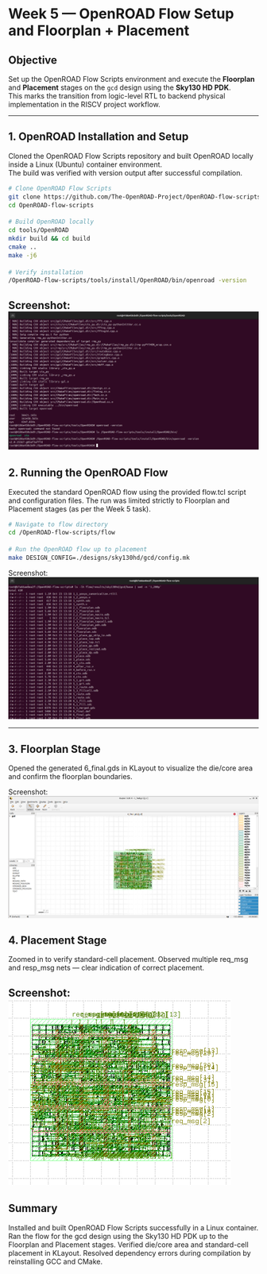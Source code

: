 # Week 5 — OpenROAD Flow Setup and Floorplan + Placement

## Objective
Set up the OpenROAD Flow Scripts environment and execute the **Floorplan** and **Placement** stages on the `gcd` design using the **Sky130 HD PDK**.  
This marks the transition from logic-level RTL to backend physical implementation in the RISCV project workflow.

---

## 1. OpenROAD Installation and Setup

Cloned the OpenROAD Flow Scripts repository and built OpenROAD locally inside a Linux (Ubuntu) container environment.  
The build was verified with version output after successful compilation.

```bash
# Clone OpenROAD Flow Scripts
git clone https://github.com/The-OpenROAD-Project/OpenROAD-flow-scripts.git
cd OpenROAD-flow-scripts

# Build OpenROAD locally
cd tools/OpenROAD
mkdir build && cd build
cmake ..
make -j6

# Verify installation
/OpenROAD-flow-scripts/tools/install/OpenROAD/bin/openroad -version
```
Screenshot:
![OpenROAD Installation](images/openroad_installation.png.png)
---

## 2. Running the OpenROAD Flow

Executed the standard OpenROAD flow using the provided flow.tcl script and configuration files.
The run was limited strictly to Floorplan and Placement stages (as per the Week 5 task).

```bash
# Navigate to flow directory
cd /OpenROAD-flow-scripts/flow

# Run the OpenROAD flow up to placement
make DESIGN_CONFIG=./designs/sky130hd/gcd/config.mk
```
Screenshot:
![Results Directory](images/results_directory.png.png)

---

## 3. Floorplan Stage

Opened the generated 6_final.gds in KLayout to visualize the die/core area and confirm the floorplan boundaries.

Screenshot:
![Floorplan View](images/floorplan_view.png.png)

## 4. Placement Stage

Zoomed in to verify standard-cell placement. Observed multiple req_msg and resp_msg nets — clear indication of correct placement.

Screenshot:
![Placement View](images/placement_view.png.png)
---

## Summary

Installed and built OpenROAD Flow Scripts successfully in a Linux container.
Ran the flow for the gcd design using the Sky130 HD PDK up to the Floorplan and Placement stages.
Verified die/core area and standard-cell placement in KLayout.
Resolved dependency errors during compilation by reinstalling GCC and CMake.
